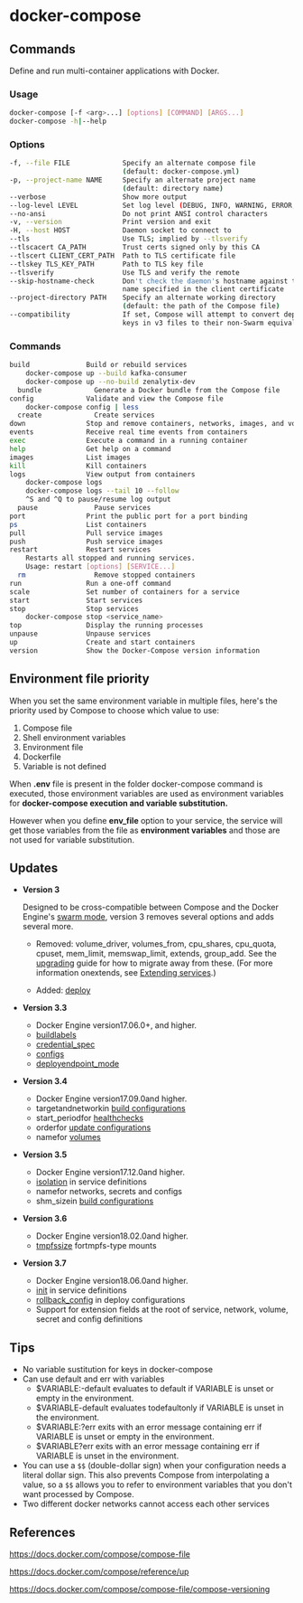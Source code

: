 # docker-compose

## Commands

Define and run multi-container applications with Docker.

### Usage

```bash
docker-compose [-f <arg>...] [options] [COMMAND] [ARGS...]
docker-compose -h|--help
```

### Options

```bash
-f, --file FILE             Specify an alternate compose file
                            (default: docker-compose.yml)
-p, --project-name NAME     Specify an alternate project name
                            (default: directory name)
--verbose                   Show more output
--log-level LEVEL           Set log level (DEBUG, INFO, WARNING, ERROR, CRITICAL)
--no-ansi                   Do not print ANSI control characters
-v, --version               Print version and exit
-H, --host HOST             Daemon socket to connect to
--tls                       Use TLS; implied by --tlsverify
--tlscacert CA_PATH         Trust certs signed only by this CA
--tlscert CLIENT_CERT_PATH  Path to TLS certificate file
--tlskey TLS_KEY_PATH       Path to TLS key file
--tlsverify                 Use TLS and verify the remote
--skip-hostname-check       Don't check the daemon's hostname against the
                            name specified in the client certificate
--project-directory PATH    Specify an alternate working directory
                            (default: the path of the Compose file)
--compatibility             If set, Compose will attempt to convert deploy
                            keys in v3 files to their non-Swarm equivalent
```

### Commands

```bash
build              Build or rebuild services
    docker-compose up --build kafka-consumer
    docker-compose up --no-build zenalytix-dev
  bundle             Generate a Docker bundle from the Compose file
config             Validate and view the Compose file
    docker-compose config | less
  create             Create services
down               Stop and remove containers, networks, images, and volumes
events             Receive real time events from containers
exec               Execute a command in a running container
help               Get help on a command
images             List images
kill               Kill containers
logs               View output from containers
    docker-compose logs
    docker-compose logs --tail 10 --follow
    ^S and ^Q to pause/resume log output
  pause              Pause services
port               Print the public port for a port binding
ps                 List containers
pull               Pull service images
push               Push service images
restart            Restart services
    Restarts all stopped and running services.
    Usage: restart [options] [SERVICE...]
  rm                 Remove stopped containers
run                Run a one-off command
scale              Set number of containers for a service
start              Start services
stop               Stop services
    docker-compose stop <service_name>
top                Display the running processes
unpause            Unpause services
up                 Create and start containers
version            Show the Docker-Compose version information
```

## Environment file priority

When you set the same environment variable in multiple files, here's the priority used by Compose to choose which value to use:

1. Compose file
2. Shell environment variables
3. Environment file
4. Dockerfile
5. Variable is not defined

When **.env** file is present in the folder docker-compose command is executed, those environment variables are used as environment variables for **docker-compose execution and variable substitution.**

However when you define **env_file** option to your service, the service will get those variables from the file as **environment variables** and those are not used for variable substitution.

## Updates

- **Version 3**

  Designed to be cross-compatible between Compose and the Docker Engine's [swarm mode](https://docs.docker.com/engine/swarm/), version 3 removes several options and adds several more.

  - Removed: volume_driver, volumes_from, cpu_shares, cpu_quota, cpuset, mem_limit, memswap_limit, extends, group_add. See the [upgrading](https://docs.docker.com/compose/compose-file/compose-versioning/#upgrading) guide for how to migrate away from these. (For more information onextends, see [Extending services](https://docs.docker.com/compose/extends/#extending-services).)

  - Added: [deploy](https://docs.docker.com/compose/compose-file/#deploy)

- **Version 3.3**
  - Docker Engine version17.06.0+, and higher.
  - [buildlabels](https://docs.docker.com/compose/compose-file/#build)
  - [credential_spec](https://docs.docker.com/compose/compose-file/#credentialspec)
  - [configs](https://docs.docker.com/compose/compose-file/#configs)
  - [deployendpoint_mode](https://docs.docker.com/compose/compose-file/#endpointmode)

- **Version 3.4**
  - Docker Engine version17.09.0and higher.
  - targetandnetworkin [build configurations](https://docs.docker.com/compose/compose-file/#build)
  - start_periodfor [healthchecks](https://docs.docker.com/compose/compose-file/#healthcheck)
  - orderfor [update configurations](https://docs.docker.com/compose/compose-file/#update_config)
  - namefor [volumes](https://docs.docker.com/compose/compose-file/#volume-configuration-reference)

- **Version 3.5**
  - Docker Engine version17.12.0and higher.
  - [isolation](https://docs.docker.com/compose/compose-file/compose-versioning/#isolation) in service definitions
  - namefor networks, secrets and configs
  - shm_sizein [build configurations](https://docs.docker.com/compose/compose-file/compose-versioning/#build)

- **Version 3.6**
  - Docker Engine version18.02.0and higher.
  - [tmpfssize](https://docs.docker.com/compose/compose-file/compose-versioning/#long-syntax-3) fortmpfs-type mounts

- **Version 3.7**
  - Docker Engine version18.06.0and higher.
  - [init](https://docs.docker.com/compose/compose-file/compose-versioning/#init) in service definitions
  - [rollback_config](https://docs.docker.com/compose/compose-file/compose-versioning/#rollback_config) in deploy configurations
  - Support for extension fields at the root of service, network, volume, secret and config definitions

## Tips

- No variable sustitution for keys in docker-compose
- Can use default and err with variables
  - $VARIABLE:-default evaluates to default if VARIABLE is unset or empty in the environment.
  - $VARIABLE-default evaluates todefaultonly if VARIABLE is unset in the environment.
  - $VARIABLE:?err exits with an error message containing err if VARIABLE is unset or empty in the environment.
  - $VARIABLE?err exits with an error message containing err if VARIABLE is unset in the environment.
- You can use a `$$` (double-dollar sign) when your configuration needs a literal dollar sign. This also prevents Compose from interpolating a value, so a `$$` allows you to refer to environment variables that you don't want processed by Compose.
- Two different docker networks cannot access each other services

## References

https://docs.docker.com/compose/compose-file

https://docs.docker.com/compose/reference/up

https://docs.docker.com/compose/compose-file/compose-versioning
